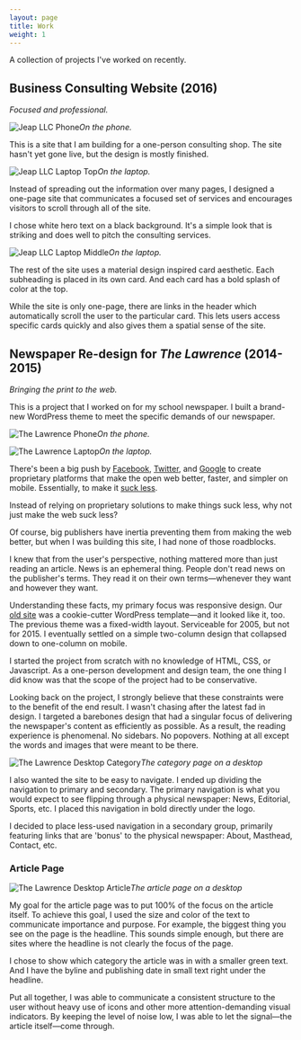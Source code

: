 ```yaml
---
layout: page
title: Work
weight: 1
---
```


A collection of projects I've worked on recently.

## Business Consulting Website (2016)
*Focused and professional.*

![Jeap LLC Phone](/assets/2015/02/jeap-llc-phone.png)*On the phone.*

This is a site that I am building for a one-person consulting shop. The site hasn't yet gone live, but the design is mostly finished.

![Jeap LLC Laptop Top](/assets/2015/02/jeap-llc-laptop-homepage-top.png)*On the laptop.*

Instead of spreading out the information over many pages, I designed a one-page site that communicates a focused set of services and encourages visitors to scroll through all of the site.

I chose white hero text on a black background. It's a simple look that is striking and does well to pitch the consulting services.

![Jeap LLC Laptop Middle](/assets/2015/02/jeap-llc-laptop-homepage-middle.png)*On the laptop.*

The rest of the site uses a material design inspired card aesthetic. Each subheading is placed in its own card. And each card has a bold splash of color at the top.

While the site is only one-page, there are links in the header which automatically scroll the user to the particular card. This lets users access specific cards quickly and also gives them a spatial sense of the site.

## Newspaper Re-design for *The Lawrence* (2014-2015)
*Bringing the print to the web.*

This is a project that I worked on for my school newspaper. I built a brand-new WordPress theme to meet the specific demands of our newspaper.

![The Lawrence Phone](/assets/2015/01/the-lawrence-phone.png)*On the phone.*

![The Lawrence Laptop](/assets/2015/01/the-lawrence-laptop.png)*On the laptop.*

There's been a big push by [Facebook][instant articles], [Twitter][10k words], and [Google][amp] to create proprietary platforms that make the open web better, faster, and simpler on mobile. Essentially, to make it [suck less][idle words talk].

Instead of relying on proprietary solutions to make things suck less, why not just make the web suck less?

Of course, big publishers have inertia preventing them from making the web better, but when I was building this site, I had none of those roadblocks.

I knew that from the user's perspective, nothing mattered more than just reading an article. News is an ephemeral thing. People don't read news on the publisher's terms. They read it on their own terms—whenever they want and however they want.

Understanding these facts, my primary focus was responsive design. Our [old site][old site screenshot] was a cookie-cutter WordPress template—and it looked like it, too. The previous theme was a fixed-width layout. Serviceable for 2005, but not for 2015. I eventually settled on a simple two-column design that collapsed down to one-column on mobile.

I started the project from scratch with no knowledge of HTML, CSS, or Javascript. As a one-person development and design team, the one thing I did know was that the scope of the project had to be conservative.

Looking back on the project, I strongly believe that these constraints were to the benefit of the end result. I wasn't chasing after the latest fad in design. I targeted a barebones design that had a singular focus of delivering the newspaper's content as efficiently as possible. As a result, the reading experience is phenomenal. No sidebars. No popovers. Nothing at all except the words and images that were meant to be there.

![The Lawrence Desktop Category](/assets/2015/01/the-lawrence-desktop-category.png)*The category page on a desktop*

I also wanted the site to be easy to navigate. I ended up dividing the navigation to primary and secondary. The primary navigation is what you would expect to see flipping through a physical newspaper: News, Editorial, Sports, etc. I placed this navigation in bold directly under the logo.

I decided to place less-used navigation in a secondary group, primarily featuring links that are 'bonus' to the physical newspaper: About, Masthead, Contact, etc.

[instant articles]: https://instantarticles.fb.com/
[10k words]: http://recode.net/2016/01/05/twitter-considering-10000-character-limit-for-tweets/
[amp]: https://www.ampproject.org/
[idle words talk]: http://idlewords.com/talks/website_obesity.htm
[old site screenshot]: http://ericjwdchen.org/assets/2015/01/the-lawrence-old.png

### Article Page

![The Lawrence Desktop Article](/assets/2015/01/the-lawrence-desktop-article.png)*The article page on a desktop*

My goal for the article page was to put 100% of the focus on the article itself.
To achieve this goal, I used the size and color of the text to communicate importance and purpose. For example, the biggest thing you see on the page is the headline. This sounds simple enough, but there are sites where the headline is not clearly the focus of the page.

I chose to show which category the article was in with a smaller green text. And I have the byline and publishing date in small text right under the headline.

Put all together, I was able to communicate a consistent structure to the user without heavy use of icons and other more attention-demanding visual indicators. By keeping the level of noise low, I was able to let the signal—the article itself—come through.
